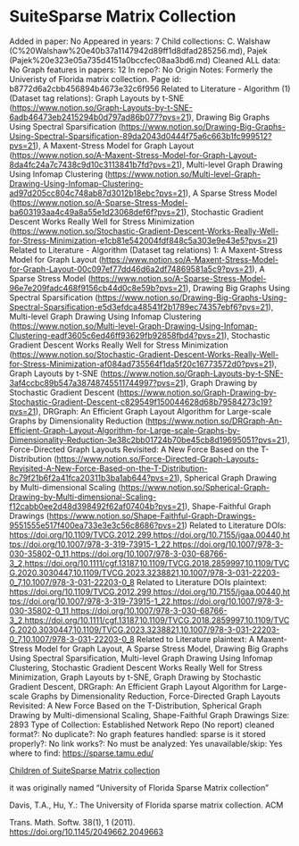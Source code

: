 # SuiteSparse Matrix Collection

Added in paper: No
Appeared in years: 7
Child collections: C. Walshaw (C%20Walshaw%20e40b37a1147942d89ff1d8dfad285256.md), Pajek (Pajek%20e323e05a735d4151a0bccfec08aa3bd6.md)
Cleaned ALL data: No
Graph features in papers: 12
In repo?: No
Origin Notes: Formerly the Univeristy of Florida matrix collection.
Page id: b8772d6a2cbb456894b4673e32c6f956
Related to Literature - Algorithm (1) (Dataset tag relations): Graph Layouts by t-SNE (https://www.notion.so/Graph-Layouts-by-t-SNE-6adb46473eb2415294b0d797ad86b077?pvs=21), Drawing Big Graphs Using Spectral
Sparsification (https://www.notion.so/Drawing-Big-Graphs-Using-Spectral-Sparsification-89da2043d0444f75a6c663b1fc999512?pvs=21), A Maxent-Stress Model for Graph Layout (https://www.notion.so/A-Maxent-Stress-Model-for-Graph-Layout-8da4fc24a7c7438c9d10c3113841b7fd?pvs=21), Multi-level Graph Drawing Using Infomap Clustering (https://www.notion.so/Multi-level-Graph-Drawing-Using-Infomap-Clustering-ad97d205cc804c748ab87d3012b18ebc?pvs=21), A Sparse Stress Model (https://www.notion.so/A-Sparse-Stress-Model-ba603193aa4c49a8a55e1d23068def6f?pvs=21), Stochastic Gradient Descent Works Really Well for Stress Minimization (https://www.notion.so/Stochastic-Gradient-Descent-Works-Really-Well-for-Stress-Minimization-e1cb81e542004fdf848c5a303e9e43e5?pvs=21)
Related to Literature - Algorithm (Dataset tag relations) 1: A Maxent-Stress Model for Graph Layout (https://www.notion.so/A-Maxent-Stress-Model-for-Graph-Layout-00c097ef77dd46d6a2df74869581a5c9?pvs=21), A Sparse Stress Model (https://www.notion.so/A-Sparse-Stress-Model-96e7e209fadc468f9156cb44d0c8e59b?pvs=21), Drawing Big Graphs Using Spectral
Sparsification (https://www.notion.so/Drawing-Big-Graphs-Using-Spectral-Sparsification-e5d3efdca48541f2b1789ec74357ebf6?pvs=21), Multi-level Graph Drawing Using Infomap Clustering (https://www.notion.so/Multi-level-Graph-Drawing-Using-Infomap-Clustering-eadf3605c6ed46ff93629fb92858fbd4?pvs=21), Stochastic Gradient Descent Works Really Well for Stress Minimization (https://www.notion.so/Stochastic-Gradient-Descent-Works-Really-Well-for-Stress-Minimization-af084ad735564f1da5f20c16773572d0?pvs=21), Graph Layouts by t-SNE (https://www.notion.so/Graph-Layouts-by-t-SNE-3af4ccbc89b547a38748745511744997?pvs=21), Graph Drawing by Stochastic Gradient Descent (https://www.notion.so/Graph-Drawing-by-Stochastic-Gradient-Descent-c829549f150044628d68b79584273c19?pvs=21), DRGraph: An Efficient Graph Layout Algorithm for Large-scale Graphs by Dimensionality Reduction (https://www.notion.so/DRGraph-An-Efficient-Graph-Layout-Algorithm-for-Large-scale-Graphs-by-Dimensionality-Reduction-3e38c2bb01724b70be45cb8d19695051?pvs=21), Force-Directed Graph Layouts Revisited: A New Force Based on the T-Distribution (https://www.notion.so/Force-Directed-Graph-Layouts-Revisited-A-New-Force-Based-on-the-T-Distribution-8c79f21b6f2a41fca20311b3ba1ab644?pvs=21), Spherical Graph Drawing by Multi-dimensional Scaling (https://www.notion.so/Spherical-Graph-Drawing-by-Multi-dimensional-Scaling-f12cabb0ee2d48d398492f62af07404b?pvs=21), Shape-Faithful Graph Drawings (https://www.notion.so/Shape-Faithful-Graph-Drawings-9551555e517f400ea733e3e3c56c8686?pvs=21)
Related to Literature DOIs: https://doi.org/10.1109/TVCG.2012.299,https://doi.org/10.7155/jgaa.00440,https://doi.org/10.1007/978-3-319-73915-1_22,https://doi.org/10.1007/978-3-030-35802-0_11,https://doi.org/10.1007/978-3-030-68766-3_2,https://doi.org/10.1111/cgf.13187,10.1109/TVCG.2018.2859997,10.1109/TVCG.2020.3030447,10.1109/TVCG.2023.3238821,10.1007/978-3-031-22203-0_7,10.1007/978-3-031-22203-0_8
Related to Literature DOIs plaintext: https://doi.org/10.1109/TVCG.2012.299,https://doi.org/10.7155/jgaa.00440,https://doi.org/10.1007/978-3-319-73915-1_22,https://doi.org/10.1007/978-3-030-35802-0_11,https://doi.org/10.1007/978-3-030-68766-3_2,https://doi.org/10.1111/cgf.13187,10.1109/TVCG.2018.2859997,10.1109/TVCG.2020.3030447,10.1109/TVCG.2023.3238821,10.1007/978-3-031-22203-0_7,10.1007/978-3-031-22203-0_8
Related to Literature plaintext: A Maxent-Stress Model for Graph Layout, A Sparse Stress Model, Drawing Big Graphs Using Spectral
Sparsification, Multi-level Graph Drawing Using Infomap Clustering, Stochastic Gradient Descent Works Really Well for Stress Minimization, Graph Layouts by t-SNE, Graph Drawing by Stochastic Gradient Descent, DRGraph: An Efficient Graph Layout Algorithm for Large-scale Graphs by Dimensionality Reduction, Force-Directed Graph Layouts Revisited: A New Force Based on the T-Distribution, Spherical Graph Drawing by Multi-dimensional Scaling, Shape-Faithful Graph Drawings
Size: 2893
Type of Collection: Established Network Repo (No report)
cleaned format?: No
duplicate?: No
graph features handled: sparse
is it stored properly?: No
link works?: No
must be analyzed: Yes
unavailable/skip: Yes
where to find: https://sparse.tamu.edu/

[Children of SuiteSparse Matrix collection](SuiteSparse%20Matrix%20Collection%20b8772d6a2cbb456894b4673e32c6f956/Children%20of%20SuiteSparse%20Matrix%20collection%20d16b1e4a85034b53935fd3c1285860cc.csv)

it was originally named “University of Florida Sparse Matrix collection”

Davis, T.A., Hu, Y.: The University of Florida sparse matrix collection. ACM

Trans. Math. Softw. 38(1), 1 (2011). https://doi.org/10.1145/2049662.2049663